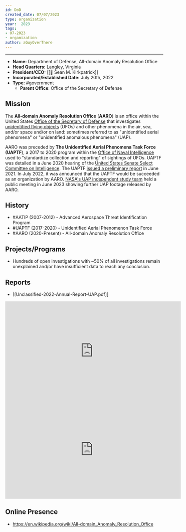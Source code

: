 ```yaml
---
id: DoD
created_date: 07/07/2023
type: organization
year:  2023
tags:
- 07-2023
- organization
author: aGuyOverThere
---
```


----

- **Name:** Department of Defense, All-domain Anomaly Resolution Office
- **Head Quarters:** Langley, Virginia
- **President/CEO:** [[👤 Sean M. Kirkpatrick]]
- **Incorporated/Established Date:** July 20th, 2022
- **Type:** #government 
	- **Parent Office**: Office of the Secretary of Defense

## Mission

The **All-domain Anomaly Resolution Office** (**AARO**) is an office within the United States [Office of the Secretary of Defense](https://en.wikipedia.org/wiki/Office_of_the_Secretary_of_Defense "Office of the Secretary of Defense") that investigates [unidentified flying objects](https://en.wikipedia.org/wiki/Unidentified_flying_object "Unidentified flying object") (UFOs) and other phenomena in the air, sea, and/or space and/or on land: sometimes referred to as "unidentified aerial phenomena" or "unidentified anomalous phenomena" (UAP).

AARO was preceded by **The Unidentified Aerial Phenomena Task Force (UAPTF**), a 2017 to 2020 program within the [Office of Naval Intelligence](https://en.wikipedia.org/wiki/Office_of_Naval_Intelligence "Office of Naval Intelligence") used to "standardize collection and reporting" of sightings of UFOs. UAPTF was detailed in a June 2020 hearing of the [United States Senate Select Committee on Intelligence](https://en.wikipedia.org/wiki/United_States_Senate_Select_Committee_on_Intelligence "United States Senate Select Committee on Intelligence"). The UAPTF [issued a preliminary report](https://en.wikipedia.org/wiki/UFO_Report_(U.S._Intelligence) "UFO Report (U.S. Intelligence)") in June 2021. In July 2022, it was announced that the UAPTF would be succeeded as an organization by AARO. [NASA's UAP independent study team](https://en.wikipedia.org/wiki/NASA%27s_UAP_independent_study_team "NASA's UAP independent study team") held a public meeting in June 2023 showing further UAP footage released by AARO.

## History

- #AATIP (2007-2012) - Advanced Aerospace Threat Identification Program
- #UAPTF (2017-2020) - Unidentified Aerial Phenomenon Task Force
- #AARO (2020-Present) - All-domain Anomaly Resolution Office

## Projects/Programs

- Hundreds of open investigations with ~50% of all investigations remain unexplained and/or have insufficient data to reach any conclusion. 

## Reports

- [[Unclassified-2022-Annual-Report-UAP.pdf]]

<iframe width="560" height="315" src="https://www.youtube.com/embed/KcOzXVO8O8w" title="YouTube video player" frameborder="0" allow="accelerometer; autoplay; clipboard-write; encrypted-media; gyroscope; picture-in-picture; web-share" allowfullscreen></iframe>

<iframe width="560" height="315" src="https://www.youtube.com/embed/cdJLaqNEFMM" title="YouTube video player" frameborder="0" allow="accelerometer; autoplay; clipboard-write; encrypted-media; gyroscope; picture-in-picture; web-share" allowfullscreen></iframe>

## Online Presence

- https://en.wikipedia.org/wiki/All-domain_Anomaly_Resolution_Office